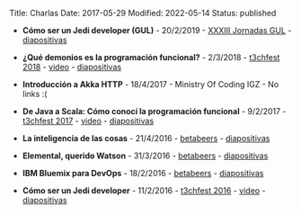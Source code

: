 Title: Charlas
Date: 2017-05-29
Modified: 2022-05-14
Status: published

* **Cómo ser un Jedi developer (GUL)** - 20/2/2019 - [XXXIII Jornadas GUL](https://cursos.gul.es/xxxiii-jornadas-tecnicas-del-gul/como-ser-un-jedi-developer) - [diapositivas](/slides/como-ser-jedi-developer-gul.pdf)

* **¿Qué demonios es la programación funcional?** - 2/3/2018 - [t3chfest 2018](https://t3chfest.es/2018/programa/que-demonios-es-la-programacion-funcional/) - [video](https://youtu.be/hzy4_K25h3U) - [diapositivas](/slides/que-demonios-es-la-programacion-funcional.pdf)

* **Introducción a Akka HTTP** - 18/4/2017 - Ministry Of Coding IGZ - No links :(

* **De Java a Scala: Cómo conocí la programación funcional** - 9/2/2017 - [t3chfest 2017](https://t3chfest.uc3m.es/2017/programa/java-scala-programacion-funcional/) - [video](https://youtu.be/r0iStjRB5SM) - [diapositivas](/slides/java-to-scala.pdf)

* **La inteligencia de las cosas** - 21/4/2016 - [betabeers](https://betabeers.com/event/betabeers-madrid-64-apps-zombies-ibm-bluemix-iot-inminute-mumablue-3910/) - [diapositivas](/slides/IBM-IoT.pdf)

* **Elemental, querido Watson** - 31/3/2016 - [betabeers](https://betabeers.com/event/betabeers-madrid-63-smarttv-watson-outbarriers-3887/) - [diapositivas](/slides/IBM-Watson.pdf)

* **IBM Bluemix para DevOps** - 18/2/2016 - [betabeers](https://betabeers.com/event/betabeers-madrid-62-polymer-ibm-bluemix-devops-king-of-app-3719/) - [diapositivas](/slides/IBM-DevOps.pdf)

* **Cómo ser un Jedi developer** - 11/2/2016 - [t3chfest 2016](https://t3chfest.uc3m.es/2016/programa/como-ser-jedi-developer/) - [video](https://youtu.be/JbiUWwzWtS8) - [diapositivas](/slides/como-ser-jedi-developer-techfest.pdf)
